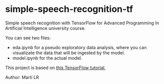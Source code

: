 # simple-speech-recognition-tf
Simple speech recognition with TensorFlow for Advanced Programming In Artificial Intelligence university course.

You can see two files:
+ eda.ipynb for a pseudo exploratory data analysis, where you can visualizate the data that will be ingested by the model.
+ model.ipynb for the actual model.

This project is based on [this TensorFlow tutorial,](https://www.tensorflow.org/tutorials/audio/simple_audio)

Author: Martí LR
